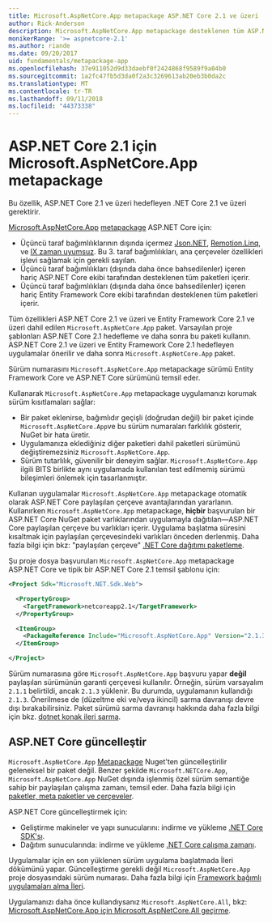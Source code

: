 ```yaml
---
title: Microsoft.AspNetCore.App metapackage ASP.NET Core 2.1 ve üzeri
author: Rick-Anderson
description: Microsoft.AspNetCore.App metapackage desteklenen tüm ASP.NET Core ve Entity Framework Core paketleri içerir.
monikerRange: '>= aspnetcore-2.1'
ms.author: riande
ms.date: 09/20/2017
uid: fundamentals/metapackage-app
ms.openlocfilehash: 37e911052d9d33daebf0f2424868f9589f9a04b0
ms.sourcegitcommit: 1a2fc47fb5d3da0f2a3c3269613ab20eb3b0da2c
ms.translationtype: MT
ms.contentlocale: tr-TR
ms.lasthandoff: 09/11/2018
ms.locfileid: "44373338"
---
```

# <a name="microsoftaspnetcoreapp-metapackage-for-aspnet-core-21"></a>ASP.NET Core 2.1 için Microsoft.AspNetCore.App metapackage

Bu özellik, ASP.NET Core 2.1 ve üzeri hedefleyen .NET Core 2.1 ve üzeri gerektirir.

[Microsoft.AspNetCore.App](https://www.nuget.org/packages/Microsoft.AspNetCore.App) [metapackage](/dotnet/core/packages#metapackages) ASP.NET Core için:

* Üçüncü taraf bağımlılıklarının dışında içermez [Json.NET](https://www.nuget.org/packages/Newtonsoft.Json/), [Remotion.Linq](https://www.nuget.org/packages/Remotion.Linq/), ve [IX zaman uyumsuz](https://www.nuget.org/packages/System.Interactive.Async/). Bu 3. taraf bağımlılıkları, ana çerçeveler özellikleri işlevi sağlamak için gerekli sayılan.
* Üçüncü taraf bağımlılıkları (dışında daha önce bahsedilenler) içeren hariç ASP.NET Core ekibi tarafından desteklenen tüm paketleri içerir.
* Üçüncü taraf bağımlılıkları (dışında daha önce bahsedilenler) içeren hariç Entity Framework Core ekibi tarafından desteklenen tüm paketleri içerir.

Tüm özellikleri ASP.NET Core 2.1 ve üzeri ve Entity Framework Core 2.1 ve üzeri dahil edilen `Microsoft.AspNetCore.App` paket. Varsayılan proje şablonları ASP.NET Core 2.1 hedefleme ve daha sonra bu paketi kullanın. ASP.NET Core 2.1 ve üzeri ve Entity Framework Core 2.1 hedefleyen uygulamalar önerilir ve daha sonra `Microsoft.AspNetCore.App` paket.

Sürüm numarasını `Microsoft.AspNetCore.App` metapackage sürümü Entity Framework Core ve ASP.NET Core sürümünü temsil eder.

Kullanarak `Microsoft.AspNetCore.App` metapackage uygulamanızı korumak sürüm kısıtlamaları sağlar:

* Bir paket eklenirse, bağımlıdır geçişli (doğrudan değil) bir paket içinde `Microsoft.AspNetCore.App`ve bu sürüm numaraları farklılık gösterir, NuGet bir hata üretir.
* Uygulamanıza eklediğiniz diğer paketleri dahil paketleri sürümünü değiştiremezsiniz `Microsoft.AspNetCore.App`.
* Sürüm tutarlılık, güvenilir bir deneyim sağlar. `Microsoft.AspNetCore.App` ilgili BITS birlikte aynı uygulamada kullanılan test edilmemiş sürümü bileşimleri önlemek için tasarlanmıştır.

Kullanan uygulamalar `Microsoft.AspNetCore.App` metapackage otomatik olarak ASP.NET Core paylaşılan çerçeve avantajlarından yararlanın. Kullanırken `Microsoft.AspNetCore.App` metapackage, **hiçbir** başvurulan bir ASP.NET Core NuGet paket varlıklarından uygulamayla dağıtılan&mdash;ASP.NET Core paylaşılan çerçeve bu varlıkları içerir. Uygulama başlatma süresini kısaltmak için paylaşılan çerçevesindeki varlıkları önceden derlenmiş. Daha fazla bilgi için bkz: "paylaşılan çerçeve" [.NET Core dağıtımı paketleme](/dotnet/core/build/distribution-packaging).

Şu proje dosya başvuruları `Microsoft.AspNetCore.App` metapackage ASP.NET Core ve tipik bir ASP.NET Core 2.1 temsil şablonu için:

```xml
<Project Sdk="Microsoft.NET.Sdk.Web">

  <PropertyGroup>
    <TargetFramework>netcoreapp2.1</TargetFramework>
  </PropertyGroup>

  <ItemGroup>
    <PackageReference Include="Microsoft.AspNetCore.App" Version="2.1.3" />
  </ItemGroup>

</Project>
```

Sürüm numarasına göre `Microsoft.AspNetCore.App` başvuru yapar **değil** paylaşılan sürümünün garanti çerçevesi kullanılır. Örneğin, sürüm varsayalım `2.1.1` belirtildi, ancak `2.1.3` yüklenir. Bu durumda, uygulamanın kullandığı `2.1.3`. Önerilmese de (düzeltme eki ve/veya ikincil) sarma davranışı devre dışı bırakabilirsiniz. Paket sürümü sarma davranışı hakkında daha fazla bilgi için bkz. [dotnet konak ileri sarma](https://github.com/dotnet/core-setup/blob/master/Documentation/design-docs/roll-forward-on-no-candidate-fx.md).

## <a name="update-aspnet-core"></a>ASP.NET Core güncelleştir

`Microsoft.AspNetCore.App` [Metapackage](/dotnet/core/packages#metapackages) Nuget'ten güncelleştirilir geleneksel bir paket değil. Benzer şekilde `Microsoft.NETCore.App`, `Microsoft.AspNetCore.App` NuGet dışında işlenmiş özel sürüm semantiğe sahip bir paylaşılan çalışma zamanı, temsil eder. Daha fazla bilgi için [paketler, meta paketler ve çerçeveler](/dotnet/core/packages).

ASP.NET Core güncelleştirmek için:

* Geliştirme makineler ve yapı sunucularını: indirme ve yükleme [.NET Core SDK'sı](https://www.microsoft.com/net/download).
* Dağıtım sunucularında: indirme ve yükleme [.NET Core çalışma zamanı](https://www.microsoft.com/net/download).

 Uygulamalar için en son yüklenen sürüm uygulama başlatmada İleri dökümünü yapar. Güncelleştirme gerekli değil `Microsoft.AspNetCore.App` proje dosyasındaki sürüm numarası. Daha fazla bilgi için [Framework bağımlı uygulamaları alma İleri](/dotnet/core/versions/selection#framework-dependent-apps-roll-forward).

Uygulamanızı daha önce kullandıysanız `Microsoft.AspNetCore.All`, bkz: [Microsoft.AspNetCore.App için Microsoft.AspNetCore.All geçirme](xref:fundamentals/metapackage#migrate).
